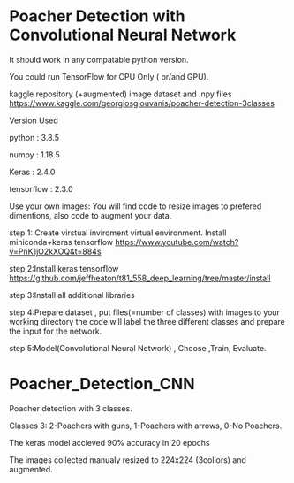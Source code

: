 
# Poacher Detection with Convolutional Neural Network

It should work in any compatable python version.

You could run TensorFlow for CPU Only ( or/and GPU).

kaggle repository (+augmented) image dataset and .npy  files https://www.kaggle.com/georgiosgiouvanis/poacher-detection-3classes

Version Used

python : 3.8.5

numpy : 1.18.5

Keras : 2.4.0

tensorflow : 2.3.0

Use your own images: You will find code to resize images to prefered dimentions, also code to augment your data.

step 1: Create virstual inviroment virtual environment. Install miniconda+keras tensorflow https://www.youtube.com/watch?v=PnK1jO2kXOQ&t=884s

step 2:Install keras tensorflow https://github.com/jeffheaton/t81_558_deep_learning/tree/master/install

step 3:Install all additional libraries

step 4:Prepare dataset , put files(=number of classes) with images to your working directory the code will label the three different classes and prepare the input for the network.

step 5:Model(Convolutional Neural Network) , Choose ,Train, Evaluate.


# Poacher_Detection_CNN
Poacher detection with 3 classes.

Classes 3: 2-Poachers with guns, 1-Poachers with arrows, 0-No Poachers.

The keras model accieved 90% accuracy in 20 epochs

The images collected manualy resized to 224x224 (3collors) and augmented.
